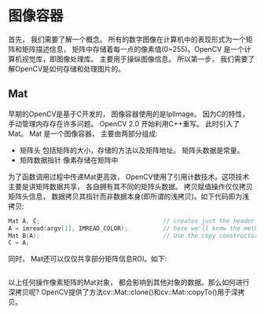 # 图像容器
首先， 我们需要了解一个概念。 所有的数字图像在计算机中的表现形式为一个矩阵和矩阵描述信息， 矩阵中存储着每一点的像素值(0~255)。OpenCV 是一个计算机视觉库，即图像处理库。 主要用于操纵图像信息。 
所以第一步， 我们需要了解OpenCV是如何存储和处理图片的。

## Mat
早期的OpenCV是基于C开发的， 图像容器使用的是IplImage。 因为C的特性， 手动管理内存存在许多问题。 OpenCV 2.0 开始利用C++重写。 此时引入了Mat。
Mat 是一个图像容器， 主要由两部分组成:
- 矩阵头
	包括矩阵的大小，存储的方法以及矩阵地址。 矩阵头数据是常量。
- 矩阵数据指针
	像素存储在矩阵中

为了函数调用过程中传递Mat更高效， OpenCV使用了引用计数技术。这项技术主要是讲矩阵数据共享， 各自拥有其不同的矩阵头数据。 拷贝赋值操作仅仅拷贝矩阵头信息， 数据拷贝其指针而非数据本身(即所谓的浅拷贝)。如下代码即为浅拷贝:
```c++
Mat A, C;									// creates just the header parts
A = imread(argv[1], IMREAD_COLOR);			// here we'll know the method used (allocate matrix)
Mat B(A);									// Use the copy constructor
C = A;     
```
同时， Mat还可以仅仅共享部分矩阵信息ROI。如下:
```C++

```
以上任何操作像素矩阵的Mat对象， 都会影响到其他对象的数据。那么如何进行深拷贝呢? OpenCV提供了方法cv::Mat::clone()和cv::Mat::copyTo()用于深拷贝。 